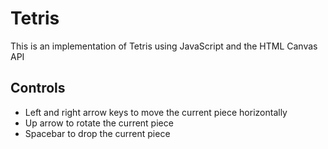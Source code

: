 # Tetris
This is an implementation of Tetris using JavaScript and the HTML Canvas API
## Controls
- Left and right arrow keys to move the current piece horizontally
- Up arrow to rotate the current piece
- Spacebar to drop the current piece
